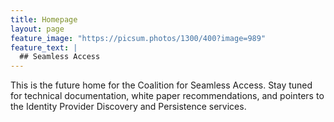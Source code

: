 ```yaml
---
title: Homepage
layout: page
feature_image: "https://picsum.photos/1300/400?image=989"
feature_text: |
  ## Seamless Access
---
```


This is the future home for the Coalition for Seamless Access. Stay tuned for technical documentation, white paper recommendations, and pointers to the Identity Provider Discovery and Persistence services.
